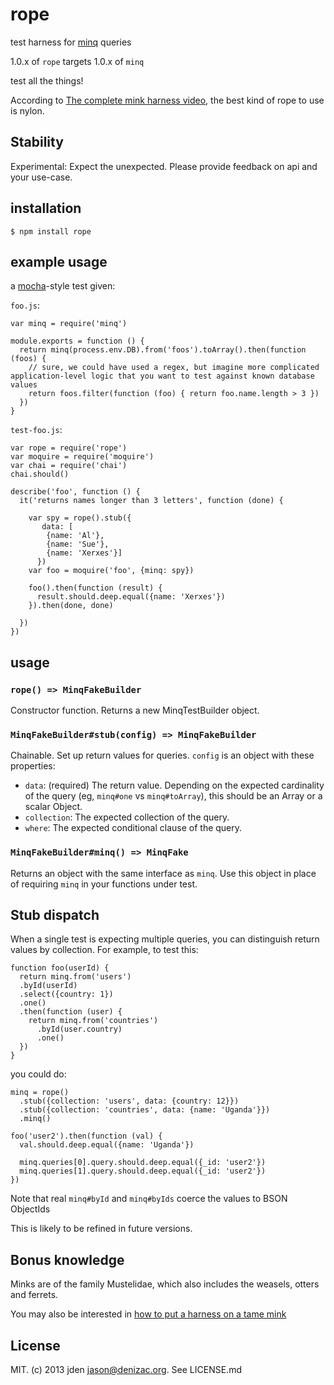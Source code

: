 # rope
test harness for [minq](https://npm.im/minq) queries

1.0.x of `rope` targets 1.0.x of `minq`

test all the things!

According to [The complete mink harness video](http://www.youtube.com/watch?v=eidzxk8HaxY), the best kind of rope to use is nylon.

## Stability

Experimental: Expect the unexpected. Please provide feedback on api and your use-case.

## installation

    $ npm install rope

## example usage

a [mocha](https://npm.im/mocha)-style test given:

`foo.js`:

    var minq = require('minq')

    module.exports = function () {
      return minq(process.env.DB).from('foos').toArray().then(function (foos) {
        // sure, we could have used a regex, but imagine more complicated application-level logic that you want to test against known database values
        return foos.filter(function (foo) { return foo.name.length > 3 })
      })
    }

`test-foo.js`:

    var rope = require('rope')
    var moquire = require('moquire')
    var chai = require('chai')
    chai.should()

    describe('foo', function () {
      it('returns names longer than 3 letters', function (done) {

        var spy = rope().stub({
           data: [
            {name: 'Al'},
            {name: 'Sue'},
            {name: 'Xerxes'}] 
          })
        var foo = moquire('foo', {minq: spy})

        foo().then(function (result) {
          result.should.deep.equal({name: 'Xerxes'})
        }).then(done, done)

      })
    })

## usage

### `rope() => MinqFakeBuilder`

Constructor function. Returns a new MinqTestBuilder object.

### `MinqFakeBuilder#stub(config) => MinqFakeBuilder`

Chainable. Set up return values for queries. `config` is an object with these properties:

  - `data`: (required) The return value. Depending on the expected cardinality of the query (eg, `minq#one` vs `minq#toArray`), this should be an Array or a scalar Object.
  - `collection`: The expected collection of the query.
  - `where`: The expected conditional clause of the query.

### `MinqFakeBuilder#minq() => MinqFake`

Returns an object with the same interface as `minq`. Use this object in place of requiring `minq` in your functions under test.

## Stub dispatch

When a single test is expecting multiple queries, you can distinguish return values by collection. For example, to test this:
  
    function foo(userId) {
      return minq.from('users')
      .byId(userId)
      .select({country: 1})
      .one()
      .then(function (user) {
        return minq.from('countries')
          .byId(user.country)
          .one()
      })
    }

you could do:

    minq = rope()
      .stub({collection: 'users', data: {country: 12}})
      .stub({collection: 'countries', data: {name: 'Uganda'}})
      .minq()

    foo('user2').then(function (val) {
      val.should.deep.equal({name: 'Uganda'})

      minq.queries[0].query.should.deep.equal({_id: 'user2'})
      minq.queries[1].query.should.deep.equal({_id: 'user2'})
    })

Note that real `minq#byId` and `minq#byIds` coerce the values to BSON ObjectIds

This is likely to be refined in future versions.

## Bonus knowledge

Minks are of the family Mustelidae, which also includes the weasels, otters and ferrets.

You may also be interested in [how to put a harness on a tame mink](http://www.youtube.com/watch?v=fHbfzWQ4ksI)

## License
MIT. (c) 2013 jden <jason@denizac.org>. See LICENSE.md
